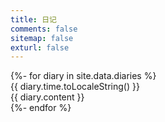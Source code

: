 ```yaml
---
title: 日记
comments: false
sitemap: false
exturl: false
---
```


<div id="diaries">
    {%- for diary in site.data.diaries %}
    <div class="diary show">
        <div class="diary-time">{{ diary.time.toLocaleString() }}</div>
        <div class="diary-content" title="{{ diary.content }}"><div class="diary-content-wrapper" onclick="">{{ diary.content }}</div></div>
    </div>
    {%- endfor %}
</div>

<script src="/js/diaries.js"></script>
